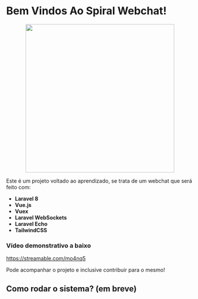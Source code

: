 # Bem Vindos Ao Spiral Webchat!


<div style="text-align:center"><img src="https://www.flaticon.com/svg/static/icons/svg/137/137099.svg" height="400px" width="400px"/></div>


Este é um projeto voltado ao aprendizado, se trata de um webchat que será feito com: 
- **Laravel 8**
- **Vue.js**
- **Vuex**
- **Laravel WebSockets**
- **Laravel Echo**
- **TailwindCSS**

### Vídeo demonstrativo a baixo

https://streamable.com/mo4nq5

Pode acompanhar o projeto e inclusive contribuir para o mesmo!

## Como rodar o sistema? (em breve)
